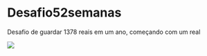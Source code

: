 # Desafio52semanas
Desafio de guardar 1378 reais em um ano, começando com um real 

<img src = "https://veja.abril.com.br/wp-content/uploads/2018/02/dinheiro-100-50.jpg?quality=70&strip=info&resize=680,453" />
